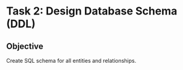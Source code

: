 # Task 2: Design Database Schema (DDL)

## Objective
Create SQL schema for all entities and relationships.

